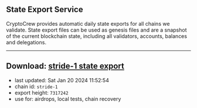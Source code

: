 ## State Export Service
CryptoCrew provides automatic daily state exports for all chains we validate. State export files can be used as genesis files and are a snapshot of the current blockchain state, including all validators, accounts, balances and delegations.

---
**Download: [stride-1 state export](https://dl.ccvalidators.com/SERVICE/stride/stride-1_export_7317242.json)**
---

- last updated: Sat Jan 20 2024 11:52:54
- chain id: `stride-1`
- export height: `7317242`
- use for: airdrops, local tests, chain recovery
